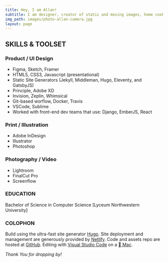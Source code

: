 ```yaml
---
title: Hey, I am Allan!
subtitle: I am designer, creator of static and moving images, home cook, husband and a proud father.
img_path: images/photo-allan-camera.jpg
layout: page
---
```



## SKILLS & TOOLSET

### Product / UI Design

- Figma, Sketch, Framer
- HTML5, CSS3, Javascript (presentational)
- Static Site Generators (Jekyll, Middleman, Hugo, Eleventy, and GatsbyJS)
- Principle, Adobe XD
- Invision, Zeplin, Whimsical
- Git-based worflow, Docker, Travis
- VSCode, Sublime
- Worked with front-end dev teams that use: Django, EmberJS, React

### Print / Illustration

- Adobe InDesign
- Illustrator
- Photoshop

### Photography / Video

- Lightroom
- FinalCut Pro
- Screenflow

### EDUCATION

Bachelor of Science in Computer Science [Lyceum Northwestern University]


### COLOPHON

Build using the ultra-fast site generator [Hugo](https://gohugo.io/). Site deployment and management are generously provided by [Netlify](https://www.netlify.com/). Code and assets repo are hosted at [GitHub](https://github.com/). Editing with [Visual Studio Code](https://code.visualstudio.com/) on a [ Mac](https://www.apple.com/mac/).


*Thank You for dropping by!*
